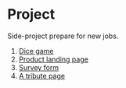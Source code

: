 # Project
 Side-project
prepare for new jobs. <br>

1. [Dice game](https://haunguyen1064.github.io/Project/Game-Dice/index.html)
2. [Product landing page](https://haunguyen1064.github.io/Project/Product%20landing%20page/)
3. [Survey form](https://haunguyen1064.github.io/Project/Survey%20form/)
4. [A tribute page](https://haunguyen1064.github.io/Project/Tribute%20page/)

